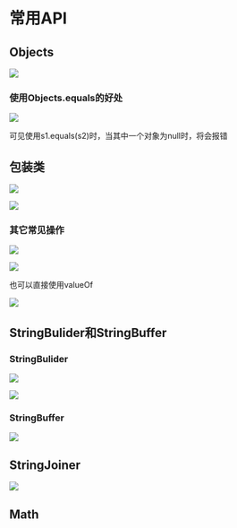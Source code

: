 # 常用API

## Objects

![](images/2024-03-18-21-58-58.png)

### 使用Objects.equals的好处

![](images/2024-03-18-22-00-08.png)

可见使用s1.equals(s2)时，当其中一个对象为null时，将会报错

## 包装类

![](images/2024-03-18-22-09-45.png)

![](images/2024-03-18-22-14-19.png)

### 其它常见操作

![](images/2024-03-18-22-20-46.png)

![](images/2024-03-18-22-24-37.png)

也可以直接使用valueOf

![](images/2024-03-18-22-25-15.png)

## StringBulider和StringBuffer

### StringBulider

![](images/2024-03-20-10-46-14.png)

![](images/2024-03-20-10-46-44.png)

### StringBuffer

![](images/2024-03-20-10-55-09.png)

## StringJoiner

![](images/2024-03-20-10-56-38.png)

## Math

